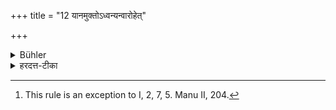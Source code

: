 +++
title = "12 यानमुक्तोऽध्वन्यन्वारोहेत्"

+++

<details><summary>Bühler</summary>

12. If he is ordered (by his teacher), he shall on journey ascend a carriage after him. [^6] 


[^6]:  This rule is an exception to I, 2, 7, 5. Manu II, 204.
</details>

<details><summary>हरदत्त-टीका</summary>

## सूत्रम्
यानमुक्तोऽध्वन्यन्वारोहेत् ॥ १२ ॥  
### प्रस्तावः
गतं समावृत्तस्य वैशेषिकम् । अथ ब्रह्मचर्यविधेरेव शेषः—
### टिप्पनी
यानं शकटादि । आरोहेत्युक्तो गुरुणा पश्चादारोहेत् । अध्वनि मार्गे 'छत्रं यानमिति वर्जये'दिति पूर्वोक्तस्य प्रतिषेधस्यापवादः। यानं च गुर्वारूढमन्यद्वा ॥ १२ ॥
</details>
